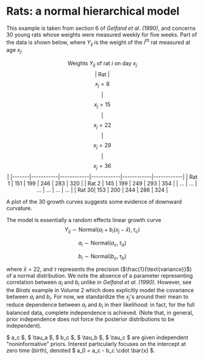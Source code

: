 # Rats: a normal hierarchical model

This example is taken from section 6 of *Gelfand et al. (1990)*, and concerns 30 young rats whose
weights were measured weekly for five weeks. Part of the data is shown below, where $Y_{ij}$ is the
weight of the $i^{th}$ rat measured at age $x_j$.




<center>

$$\text{Weights } Y_{ij} \text{ of rat } i \text{ on day } x_j$$
| Rat   | $$x_j=8$$ | $$x_j=15$$ | $$x_j=22$$ | $$x_j=29$$ | $$x_j=36$$ |
|-------|-----------|------------|------------|------------|------------|
| Rat 1 |       151 |        199 |        246 |        283 |        320 |
| Rat 2 |       145 |        199 |        249 |        293 |        354 |
| ...   |       ... |        ... |        ... |        ... |        ... |
| Rat 30|       153 |        200 |        244 |        286 |        324 |

</center>

A plot of the 30 growth curves suggests some evidence of downward curvature.

The model is essentially a random effects linear growth curve
$$
Y_{ij} \sim \text{Normal}\left( a_i + b_i \left( x_j - \bar{x} \right), \tau_c \right)
$$

$$
a_i \sim \text{Normal}\left( a_c, \tau_a \right)
$$

$$
b_i \sim \text{Normal}\left( b_c, \tau_b \right)
$$

where $\bar{x} = 22$, and $\tau$ represents the precision ($\frac{1}{\text{variance}}$) of a normal distribution. We note the
absence of a parameter representing correlation between $a_i$ and $b_i$ unlike in *Gelfand et al. (1990)*.
However, see the *Birats* example in Volume 2 which does explicitly model the covariance
between $a_i$ and $b_i$. For now, we standardize the $x_j$'s around their mean to reduce dependence
between $a_i$ and $b_i$ in their likelihood: in fact, for the full balanced data, complete independence is
achieved. (Note that, in general, prior independence does not force the posterior distributions to
be independent).

$ a_c $, $ \tau_a $, $ b_c $, $ \tau_b $, $ \tau_c $ are given independent "noninformative" priors. Interest particularly focuses on
the intercept at zero time (birth), denoted $ a_0 = a_c - b_c \cdot \bar{x} $.


